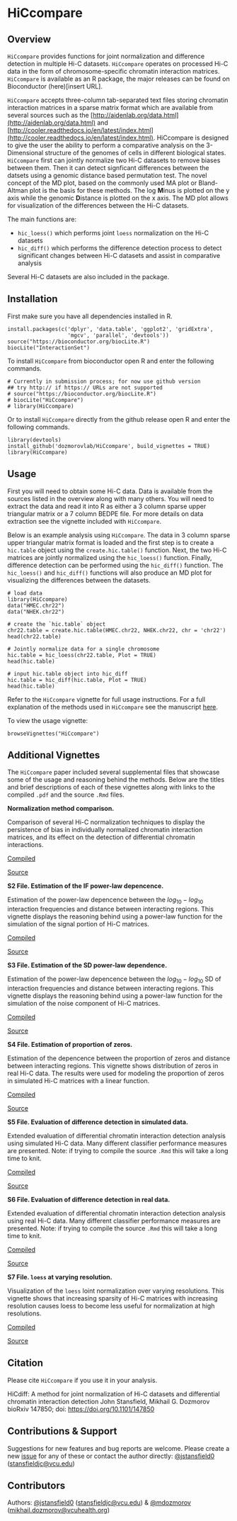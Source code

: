 # HiCcompare

## Overview 

`HiCcompare` provides functions for joint normalization and difference detection in multiple Hi-C datasets. `HiCcompare` operates on processed Hi-C data in the form of chromosome-specific chromatin interaction matrices. `HiCcompare` is available as an R package, the major releases can be found on Bioconductor (here)[insert URL]. 

`HiCcompare` accepts three-column tab-separated text files storing chromatin interaction matrices in a sparse matrix format which are available from several sources such as the [http://aidenlab.org/data.html](http://aidenlab.org/data.html) and [http://cooler.readthedocs.io/en/latest/index.html](http://cooler.readthedocs.io/en/latest/index.html). HiCcompare is designed to give the user the ability to perform a comparative analysis on the 3-Dimensional structure of the genomes of cells in different biological states. `HiCcompare` first can jointly normalize two Hi-C datasets to remove biases between them. Then it can detect signficant differences between the datsets using a genomic distance based permutation test. The novel concept of the MD plot, based on the commonly used MA plot or Bland-Altman plot is the basis for these methods. The log **M**inus is plotted on the y axis while the genomic **D**istance is plotted on the x axis. The MD plot allows for visualization of the differences between the Hi-C datasets. 

The main functions are:
+ `hic_loess()` which performs joint `loess` normalization on the Hi-C datasets
+ `hic_diff()` which performs the difference detection process to detect significant changes between Hi-C datasets and assist in comparative analysis

Several Hi-C datasets are also included in the package.


## Installation

First make sure you have all dependencies installed in R.

```
install.packages(c('dplyr', 'data.table', 'ggplot2', 'gridExtra', 
				   'mgcv', 'parallel', 'devtools'))
source("https://bioconductor.org/biocLite.R")
biocLite("InteractionSet")				   
```

To install `HiCcompare` from bioconductor open R and enter the following commands.

```
# Currently in submission process; for now use github version
## try http:// if https:// URLs are not supported
# source("https://bioconductor.org/biocLite.R")
# biocLite("HiCcompare")
# library(HiCcompare)
```


Or to install `HiCcompare` directly from the github release open R and enter the following commands.

```
library(devtools)
install_github('dozmorovlab/HiCcompare', build_vignettes = TRUE)
library(HiCcompare)
```


## Usage

First you will need to obtain some Hi-C data. Data is available from the sources listed in the overview along with many others. You will need to extract the data and read it into R as either a 3 column sparse upper triangular matrix or a 7 column BEDPE file. For more details on data extraction see the vignette included with `HiCcompare`.

Below is an example analysis using `HiCcompare`. The data in 3 column sparse upper triangular matrix format is loaded and the first step is to create a `hic.table` object using the `create.hic.table()` function. Next, the two Hi-C matrices are jointly normalized using the `hic_loess()` function. Finally, difference detection can be performed using the `hic_diff()` function. The `hic_loess()` and `hic_diff()` functions will also produce an MD plot for visualizing the differences between the datasets. 

```
# load data
library(HiCcompare)
data("HMEC.chr22")
data("NHEK.chr22")

# create the `hic.table` object
chr22.table = create.hic.table(HMEC.chr22, NHEK.chr22, chr = 'chr22')
head(chr22.table)

# Jointly normalize data for a single chromosome
hic.table = hic_loess(chr22.table, Plot = TRUE)
head(hic.table)

# input hic.table object into hic_diff
hic.table = hic_diff(hic.table, Plot = TRUE)
head(hic.table)
```

Refer to the `HiCcompare` vignette for full usage instructions. For a full explanation of the methods used in `HiCcompare` see the manuscript [here](https://doi.org/10.1101/147850).

To view the usage vignette:

`browseVignettes("HiCcompare")`


## Additional Vignettes

The `HiCcompare` paper included several supplemental files that showcase some of the usage and reasoning behind the methods. Below are the titles and brief descriptions of each of these vignettes along with links to the compiled `.pdf` and the source `.Rmd` files. 

**Normalization method comparison.** 

Comparison of several Hi-C normalization techniques to display the persistence of bias in individually normalized chromatin interaction matrices, and its effect on the detection of differential chromatin interactions.

[Compiled](https://github.com/dozmorovlab/HiCdiff/raw/supplemental/Supplemental_vignettes/S1_File.pdf)

[Source](https://github.com/dozmorovlab/HiCdiff/blob/supplemental/Supplemental_vignettes/S1_File.Rmd)

**S2 File. Estimation of the IF power-law depencence.** 

Estimation of the power-law depencence between the $log_{10}-log_{10}$ interaction frequencies and distance between interacting regions. This vignette displays the reasoning behind using a power-law function for the simulation of the signal portion of Hi-C matrices.

[Compiled](https://github.com/dozmorovlab/HiCdiff/raw/supplemental/Supplemental_vignettes/S2_File.pdf)

[Source](https://github.com/dozmorovlab/HiCdiff/blob/supplemental/Supplemental_vignettes/S2_File.Rmd)

**S3 File. Estimation of the SD power-law dependence.** 

Estimation of the power-law depencence between the $log_{10}-log_{10}$ SD of interaction frequencies and distance between interacting regions. This vignette displays the reasoning behind using a power-law function for the simulation of the noise component of Hi-C matrices.

[Compiled](https://github.com/dozmorovlab/HiCdiff/raw/supplemental/Supplemental_vignettes/S3_File.pdf)

[Source](https://github.com/dozmorovlab/HiCdiff/blob/supplemental/Supplemental_vignettes/S3_File.Rmd)

**S4 File. Estimation of proportion of zeros.** 

Estimation of the depencence between the proportion of zeros and distance between interacting regions. This vignette shows distribution of zeros in real Hi-C data. The results were used for modeling the proportion of zeros in simulated Hi-C matrices with a linear function.

[Compiled](https://github.com/dozmorovlab/HiCdiff/raw/supplemental/Supplemental_vignettes/S4_File.pdf)

[Source](https://github.com/dozmorovlab/HiCdiff/blob/supplemental/Supplemental_vignettes/S4_File.Rmd)


**S5 File. Evaluation of difference detection in simulated data.** 

Extended evaluation of differential chromatin interaction detection analysis using simulated Hi-C data. Many different classifier performance measures are presented. Note: if trying to compile the source `.Rmd` this will take a long time to knit. 

[Compiled](https://github.com/dozmorovlab/HiCdiff/raw/supplemental/Supplemental_vignettes/S5_File.pdf)

[Source](https://github.com/dozmorovlab/HiCdiff/blob/supplemental/Supplemental_vignettes/S5_file.Rmd)

**S6 File. Evaluation of difference detection in real data.** 

Extended evaluation of differential chromatin interaction detection analysis using real Hi-C data. Many different classifier performance measures are presented. Note: if trying to compile the source `.Rmd` this will take a long time to knit. 

[Compiled](https://github.com/dozmorovlab/HiCdiff/raw/supplemental/Supplemental_vignettes/S6_File.pdf)

[Source](https://github.com/dozmorovlab/HiCdiff/blob/supplemental/Supplemental_vignettes/S6_File.Rmd)

**S7 File. `loess` at varying resolution.** 

Visualization of the `loess` loint normalization over varying resolutions. This vignette shows that increasing sparsity of Hi-C matrices with increasing resolution causes loess to become less useful for normalization at high resolutions. 

[Compiled](https://github.com/dozmorovlab/HiCdiff/raw/supplemental/Supplemental_vignettes/S7_File.pdf)

[Source](https://github.com/dozmorovlab/HiCdiff/blob/supplemental/Supplemental_vignettes/S7_File.Rmd)



## Citation

Please cite `HiCcompare` if you use it in your analysis.

HiCdiff: A method for joint normalization of Hi-C datasets and differential chromatin interaction detection
John Stansfield, Mikhail G. Dozmorov
bioRxiv 147850; doi: https://doi.org/10.1101/147850

## Contributions & Support

Suggestions for new features and bug reports are welcome. Please create a new [issue](https://github.com/dozmorovlab/HiCcompare/issues) for any of these or contact the author directly: [@jstansfield0](https://github.com/jstansfield0) (stansfieldjc@vcu.edu)

## Contributors

Authors: [@jstansfield0](https://github.com/jstansfield0) (stansfieldjc@vcu.edu) & [@mdozmorov](https://github.com/mdozmorov) (mikhail.dozmorov@vcuhealth.org)
